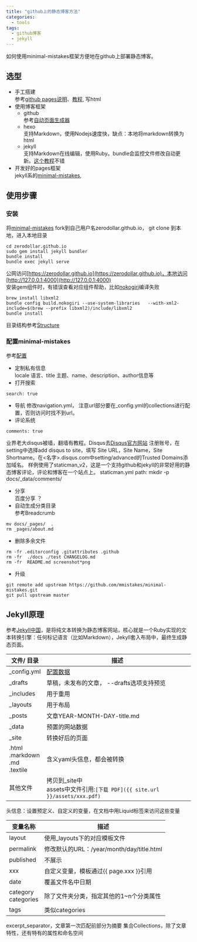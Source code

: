 ```yaml
---
title: "github上的静态博客方法"
categories:
  - tools
tags:
  - github博客
  - jekyll
---
```

如何使用minimal-mistakes框架方便地在github上部署静态博客。


## 选型
- 手工搭建    
参考[github pages说明](https://pages.github.com)、[教程](https://help.github.com/categories/github-pages-basics/), 写html
- 使用博客框架
  - github  
    参考[自动页面生成器](http://blog.csdn.net/renfufei/article/details/37725057/) 
  - hexo  
     支持Markdown，使用Nodejs速度快，缺点：本地将markdown转换为html
  - jekyll  
    支持Markdown在线编辑，使用Ruby。bundle会监控文件修改自动更新。[这个教程](http://blog.csdn.net/on_1y/article/details/19259435#t8)不错
- 开发好的pages框架  
  jekyll系的[minimal-mistakes](https://mmistakes.github.io/minimal-mistakes), 

## 使用步骤
### 安装
将[minimal-mistakes](https://mmistakes.github.io/minimal-mistakes) fork到自己用户名zerodollar.github.io， git clone 到本地，进入本地目录
```
cd zerodollar.github.io
sudo gem install jekyll bundler
bundle install
bundle exec jekyll serve
```
公网访问[https://zerodollar.github.io](https://zerodollar.github.io)，本地访问[http://127.0.0.1:4000](http://127.0.0.1:4000)  
安装gem组件时，有错误查看对应组件帮助，比如[nokogiri](http://www.nokogiri.org/tutorials/installing_nokogiri.html)编译失败
```
brew install libxml2
bundle config build.nokogiri --use-system-libraries   --with-xml2-include=$(brew --prefix libxml2)/include/libxml2
bundle install
```
目录结构参考[Structure](https://mmistakes.github.io/minimal-mistakes/docs/structure/)
### 配置minimal-mistakes
参考[配置](https://mmistakes.github.io/minimal-mistakes/docs/configuration/)

- 定制私有信息  
locale 语言、title  主题、name、description、author信息等
- 打开搜索  
```
search: true
```
- 导航
修改navigation.yml， 注意url部分要在_config.yml的collections进行配置，否则访问时找不到url。
- 评论系统  
```
comments: true
```
业界老大disqus被墙，翻墙有教程。Disqus去[Disqus官方网站](https://disqus.com) 注册账号，在setting中选择add disqus to site，填写 Site URL，Site Name，Site Shortname。在<名字>.disqus.com中setting/advanced的Trusted Domains添加域名。
样例使用了staticman_v2，这是一个支持github和jekyll的非常好用的静态博客评论，评论和博客在一个站点上。
staticman.yml path: mkdir -p docs/_data/comments/

- 分享  
百度分享 ？
- 自动生成分类目录  
参考Breadcrumb
```
mv docs/_pages/  .
rm _pages/about.md
```
- 删除多余文件  
```
rm -fr .editorconfig .gitattributes .github 
rm -fr  ./docs ./test CHANGELOG.md 
rm -fr  README.md screenshot*png
```
- 升级  
```
git remote add upstream https://github.com/mmistakes/minimal-mistakes.git
git pull upstream master
```

## Jekyll原理
参考[Jekyll中国](http://jekyllcn.com/docs/structure/)，是将纯文本转换为静态博客网站，核心就是一个Ruby实现的文本转换引擎：任何标记语言（比如Markdown），Jekyll套入布局中，最终生成静态页面。


文件/ 目录 | 描述
------- | -------
_config.yml | [配置数据](http://jekyllcn.com/docs/configuration/)
_drafts|草稿，未发布的文章， --drafts选项支持预览
_includes|用于重用
_layouts|用于布局
_posts|文章YEAR-MONTH-DAY-title.md
_data|预置的网站数据
_site|转换好后的页面
.html<br>.markdown<br>.md<br>.textile|含义yaml头信息，都会被转换
其他文件|拷贝到_site中<br>assets中文件引用:`[下载 PDF]({{ site.url }}/assets/xxx.pdf)`


头信息：设置预定义、自定义的变量，在文档中用Liquid标签来访问这些变量

变量名称 | 描述
------- | -------
layout|使用_layouts下的对应模板文件
permalink|修改默认的URL：/year/month/day/title.html
published|不展示
xxx|自定义变量，模板通过{{ page.xxx }}引用
date|覆盖文件名中日期
category<br>categories|除了文件夹分类，指定其他的1~n个分类属性
tags|类似categories

excerpt_separator，文章第一次匹配前部分为摘要
集合Collections，除了文章特性，还有特有的属性和命名空间

